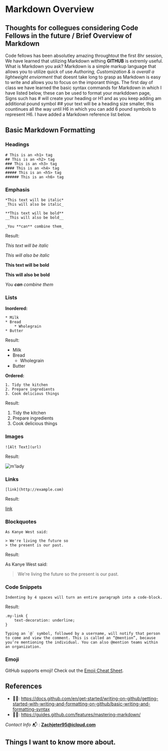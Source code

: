 # Markdown Overview

## Thoughts for collegues considering Code Fellows in the future / Brief Overview of Markdown
Code fellows has been absolutley amazing throughtout the first 8hr session, We have learned that utilizing Markdown withing **GITHUB** is extremly useful. What is Markdown you ask? Markdown is a simple markup language that allows you to utilize quick of use *Authoring, Customization & is overall a lightweight enviorment* that doesnt take long to grasp as Markdown is easy to write and allows you to focus on the imporant things. The first day of class we have learned the basic syntax commands for Markdown in which I have listed below, these can be used to format your markddown page, Signs such has # will create your heading or H1 and as you keep adding am additional pound symbol ## your text will be a heading size smaller, this countinues all the way until H6 in which you can add 6 pound symbols to represent H6. I have added a Markdown reference list below.
## Basic Markdown Formatting

### Headings

    # This is an <h1> tag
    ## This is an <h2> tag
    ### This is an <h3> tag
    #### This is an <h4> tag
    ##### This is an <h5> tag
    ###### This is an <h6> tag
    
### Emphasis

    *This text will be italic*
    _This will also be italic_
    
    **This text will be bold**
    __This will also be bold__
    
    _You **can** combine them_
    
Result:

*This text will be italic*

_This will also be italic_

**This text will be bold**

__This will also be bold__

_You **can** combine them_

### Lists

**Inordered:**

    * Milk
    * Bread
        * Wholegrain
    * Butter

Result:

* Milk
* Bread
    * Wholegrain
* Butter

**Ordered:**

    1. Tidy the kitchen  
    2. Prepare ingredients  
    3. Cook delicious things

Result:

1. Tidy the kitchen  
2. Prepare ingredients  
3. Cook delicious things

### Images

    ![Alt Text](url)

Result:

![m'lady](http://i.imgur.com/v8IVDka.jpg)

### Links

    [link](http://example.com)
    
Result:

[link](http://example.com)

### Blockquotes

    As Kanye West said:

    > We're living the future so
    > the present is our past.

Result:

As Kanye West said:
> We're living the future so
> the present is our past.


### Code Snippets

    Indenting by 4 spaces will turn an entire paragraph into a code-block.

Result:

    .my-link {
        text-decoration: underline;
    }
    
    Typing an `@` symbol, followed by a username, will notify that person to come and view the comment. This is called an “@mention”, because you’re mentioning the individual. You can also @mention teams within an organization.

### Emoji

GitHub supports emoji! Check out the [Emoji Cheat Sheet](http://www.emoji-cheat-sheet.com/).

## References
* 🦸‍♂️: https://docs.github.com/en/get-started/writing-on-github/getting-started-with-writing-and-formatting-on-github/basic-writing-and-formatting-syntax
* 🦸‍♂️: https://guides.github.com/features/mastering-markdown/

*Contact Info* 📬 : **Zachjeter95@icloud.com**

## Things I want to know more about.

